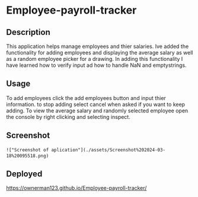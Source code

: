 # Employee-payroll-tracker


## Description
<!-- 
Provide a short description explaining the what, why, and how of your project. Use the following questions as a guide:

- What was your motivation?
- Why did you build this project? (Note: the answer is not "Because it was a homework assignment.")
- What problem does it solve?
- What did you learn? -->

This application helps manage employees and thier salaries. Ive added the functionality for adding employees and displaying the average salary as well as a random employee picker for a drawing. In adding this functionality I have learned how to verify input ad how to handle NaN and emptystrings.




## Usage


To add employees click the add employees button and input thier information. to stop adding select cancel when asked if you want to keep adding.
To view the average salary and randomly selected employee open the console by right clicking and selecting inspect.


## Screenshot
    
    !["Screenshot of aplication"](./assets/Screenshot%202024-03-18%20095518.png)
    

## Deployed

https://ownerman123.github.io/Employee-payroll-tracker/


